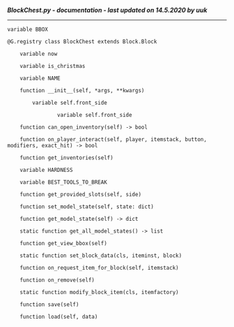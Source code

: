 ***BlockChest.py - documentation - last updated on 14.5.2020 by uuk***
___

    variable BBOX

    @G.registry class BlockChest extends Block.Block

        variable now

        variable is_christmas

        variable NAME

        function __init__(self, *args, **kwargs)

            variable self.front_side

                    variable self.front_side

        function can_open_inventory(self) -> bool

        function on_player_interact(self, player, itemstack, button, modifiers, exact_hit) -> bool

        function get_inventories(self)

        variable HARDNESS

        variable BEST_TOOLS_TO_BREAK

        function get_provided_slots(self, side)

        function set_model_state(self, state: dict)

        function get_model_state(self) -> dict

        static function get_all_model_states() -> list

        function get_view_bbox(self)

        static function set_block_data(cls, iteminst, block)

        function on_request_item_for_block(self, itemstack)

        function on_remove(self)

        static function modify_block_item(cls, itemfactory)

        function save(self)

        function load(self, data)